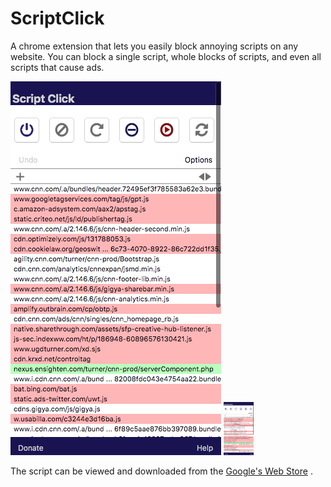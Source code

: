 # ScriptClick

A chrome extension that lets you easily block annoying scripts on any website. You can block a single script, whole blocks of scripts, and even all scripts that cause ads.

![](imgs/ScreenShot1.png)
<img src="imgs/ScreenShot1.png" width="48">

The script can be viewed and downloaded from the [Google's Web Store](https://chrome.google.com/webstore/detail/script-click/eocpambiehlnlcelcmciakdpgkfhkpoh) .

